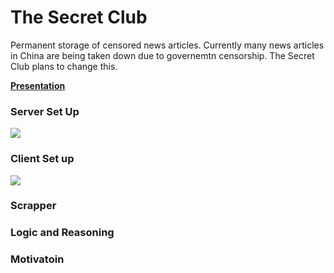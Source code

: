 # The Secret Club
Permanent storage of censored news articles. Currently many news articles in China are being taken down due to governemtn censorship. The Secret Club plans to change this.

[**Presentation**](!https://docs.google.com/presentation/d/1XPsVYE2PEn6KoR_NGvHKA_AXvyd5oXvpR-57T2I1Y6g/edit#slide=id.p)

### Server Set Up

![](https://user-images.githubusercontent.com/3782456/39090547-fc50fc7c-45af-11e8-9342-70a0357a3445.png)


### Client Set up

![](https://user-images.githubusercontent.com/3782456/39090548-fddffd72-45af-11e8-9c79-bc53c50d6bbb.png)


### Scrapper


### Logic and Reasoning



### Motivatoin
